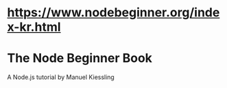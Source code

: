 # https://www.nodebeginner.org/index-kr.html
# The Node Beginner Book
A Node.js tutorial by Manuel Kiessling  


